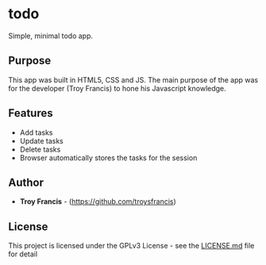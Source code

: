 # todo
Simple, minimal todo app.

## Purpose

This app was built in HTML5, CSS and JS. The main purpose of the app was for the developer (Troy Francis) to hone his Javascript knowledge.

## Features

* Add tasks
* Update tasks
* Delete tasks
* Browser automatically stores the tasks for the session 

## Author

* **Troy Francis** - (https://github.com/troysfrancis)

## License

This project is licensed under the GPLv3 License - see the [LICENSE.md](LICENSE.md) file for detail


